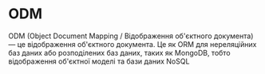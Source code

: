 # ODM

ODM (Object Document Mapping / Відображення об'єктного документа) — це відображення об'єктного документа. Це як ORM для нереляційних баз даних або розподілених баз даних, таких як MongoDB, тобто відображення об'єктної моделі та бази даних NoSQL
